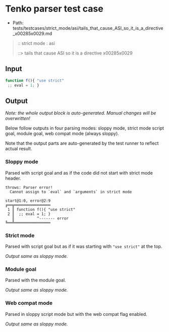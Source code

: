 # Tenko parser test case

- Path: tests/testcases/strict_mode/asi/tails_that_cause_ASI_so_it_is_a_directive_x00285x0029.md

> :: strict mode : asi
>
> ::> tails that cause ASI so it is a directive x00285x0029

## Input


`````js
function f(){ "use strict" 
 ;; eval = 1; }
`````

## Output

_Note: the whole output block is auto-generated. Manual changes will be overwritten!_

Below follow outputs in four parsing modes: sloppy mode, strict mode script goal, module goal, web compat mode (always sloppy).

Note that the output parts are auto-generated by the test runner to reflect actual result.

### Sloppy mode

Parsed with script goal and as if the code did not start with strict mode header.

`````
throws: Parser error!
  Cannot assign to `eval` and `arguments` in strict mode

start@1:0, error@2:9
╔══╦════════════════
 1 ║ function f(){ "use strict"
 2 ║  ;; eval = 1; }
   ║          ^------- error
╚══╩════════════════

`````

### Strict mode

Parsed with script goal but as if it was starting with `"use strict"` at the top.

_Output same as sloppy mode._

### Module goal

Parsed with the module goal.

_Output same as sloppy mode._

### Web compat mode

Parsed in sloppy script mode but with the web compat flag enabled.

_Output same as sloppy mode._
